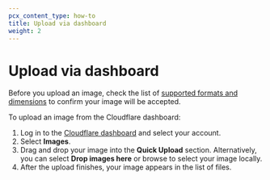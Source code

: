 ```yaml
---
pcx_content_type: how-to
title: Upload via dashboard
weight: 2
---
```


# Upload via dashboard

Before you upload an image, check the list of [supported formats and dimensions](/images/upload-images/#supported-image-formats/) to confirm your image will be accepted.

To upload an image from the Cloudflare dashboard:

1. Log in to the [Cloudflare dashboard](https://dash.cloudflare.com/login) and select your account.
2. Select **Images**. 
3. Drag and drop your image into the **Quick Upload** section. Alternatively, you can select **Drop images here** or browse to select your image locally.
4. After the upload finishes, your image appears in the list of files.
